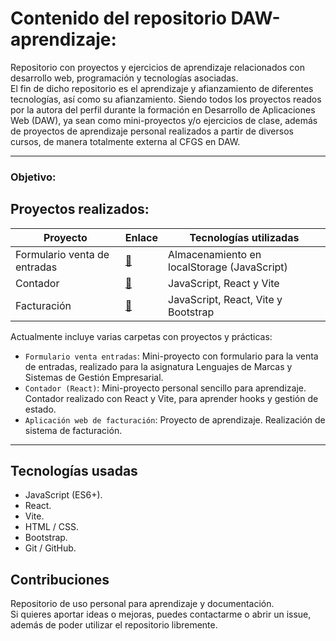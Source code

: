 # Contenido del repositorio DAW-aprendizaje:

  Repositorio con proyectos y ejercicios de aprendizaje relacionados con desarrollo web, programación y tecnologías asociadas.
<br>
  El fin de dicho repositorio es el aprendizaje y afianzamiento de diferentes tecnologías, así como su afianzamiento. Siendo todos los proyectos reados por la autora del perfil durante la formación en Desarrollo de Aplicaciones Web (DAW), ya sean como mini-proyectos y/o ejercicios de clase, además de proyectos de aprendizaje personal realizados a partir de diversos cursos, de manera totalmente externa al CFGS en DAW.

---

### Objetivo:

  

## Proyectos realizados:

| Proyecto | Enlace | Tecnologías utilizadas |
| ----------- | ----------- | ----------- |
| Formulario venta de entradas |[📂]([https://github.com/APoves/Repo/tree/main/01%20Cat%20Photo%20App](https://github.com/APoves/DAW-aprendizaje/tree/main/Formulario%20venta%20entradas))| Almacenamiento en localStorage (JavaScript) |
| Contador |[📂](https://github.com/APoves/DAW-aprendizaje/tree/main/Contador%20(React))| JavaScript, React y Vite |
| Facturación |[📂](https://github.com/APoves/DAW-aprendizaje/tree/main/Invoice%20system%20(React))| JavaScript, React, Vite y Bootstrap |


Actualmente incluye varias carpetas con proyectos y prácticas:

- `Formulario venta entradas`: Mini-proyecto con formulario para la venta de entradas, realizado para la asignatura Lenguajes de Marcas y Sistemas de Gestión Empresarial.
- `Contador (React)`: Mini-proyecto personal sencillo para aprendizaje. Contador realizado con React y Vite, para aprender hooks y gestión de estado.
- `Aplicación web de facturación`: Proyecto de aprendizaje. Realización de sistema de facturación.

---

## Tecnologías usadas

- JavaScript (ES6+).
- React.
- Vite.
- HTML / CSS.
- Bootstrap.
- Git / GitHub.



## Contribuciones
  Repositorio de uso personal para aprendizaje y documentación.
<br>
  Si quieres aportar ideas o mejoras, puedes contactarme o abrir un issue, además de poder utilizar el repositorio libremente.
